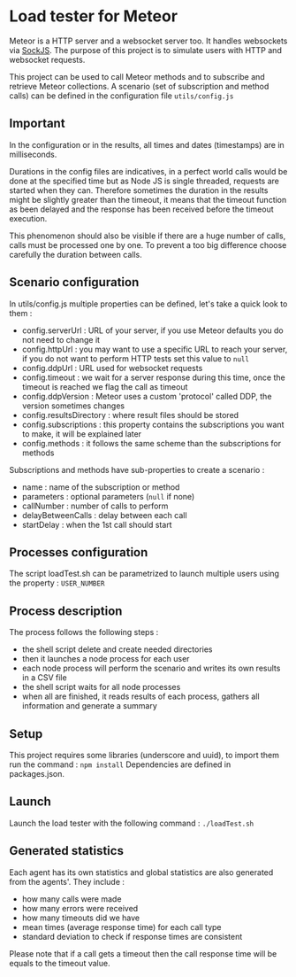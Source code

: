 # Load tester for Meteor

Meteor is a HTTP server and a websocket server too. It handles websockets via [SockJS](https://github.com/sockjs).
The purpose of this project is to simulate users with HTTP and websocket requests.

This project can be used to call Meteor methods and to subscribe and retrieve Meteor collections. A scenario (set of subscription and method calls) can be defined in the configuration file ```utils/config.js```

## Important
In the configuration or in the results, all times and dates (timestamps) are in milliseconds.

Durations in the config files are indicatives, in a perfect world calls would be done at the specified time but as Node JS is single threaded, requests are started when they can.
Therefore sometimes the duration in the results might be slightly greater than the timeout, it means that the timeout function as been delayed and the response has been received before the timeout execution.

This phenomenon should also be visible if there are a huge number of calls, calls must be processed one by one. To prevent a too big difference choose carefully the duration between calls.

## Scenario configuration
 In utils/config.js multiple properties can be defined, let's take a quick look to them :
* config.serverUrl : URL of your server, if you use Meteor defaults you do not need to change it
* config.httpUrl : you may want to use a specific URL to reach your server, if you do not want to perform HTTP tests set this value to ```null```
* config.ddpUrl : URL used for websocket requests
* config.timeout : we wait for a server response during this time, once the timeout is reached we flag the call as timeout
* config.ddpVersion : Meteor uses a custom 'protocol' called DDP, the version sometimes changes
* config.resultsDirectory : where result files should be stored
* config.subscriptions : this property contains the subscriptions you want to make, it will be explained later
* config.methods : it follows the same scheme than the subscriptions for methods

Subscriptions and methods have sub-properties to create a scenario :
* name : name of the subscription or method
* parameters : optional parameters (```null``` if none)
* callNumber : number of calls to perform
* delayBetweenCalls : delay between each call
* startDelay : when the 1st call should start

## Processes configuration
The script loadTest.sh can be parametrized to launch multiple users using the property : ```USER_NUMBER```

## Process description
The process follows the following steps :
* the shell script delete and create needed directories
* then it launches a node process for each user
* each node process will perform the scenario and writes its own results in a CSV file
* the shell script waits for all node processes
* when all are finished, it reads results of each process, gathers all information and generate a summary

## Setup
This project requires some libraries (underscore and uuid), to import them run the command : ```npm install```
Dependencies are defined in packages.json.

## Launch
Launch the load tester with the following command : ```./loadTest.sh```

## Generated statistics
Each agent has its own statistics and global statistics are also generated from the agents'. They include :
* how many calls were made
* how many errors were received
* how many timeouts did we have
* mean times (average response time) for each call type
* standard deviation to check if response times are consistent

Please note that if a call gets a timeout then the call response time will be equals to the timeout value.